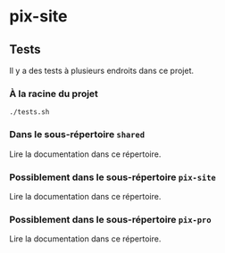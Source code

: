 # pix-site

## Tests

Il y a des tests à plusieurs endroits dans ce projet.

### À la racine du projet

```shell
./tests.sh
```

### Dans le sous-répertoire `shared`

Lire la documentation dans ce répertoire.

### Possiblement dans le sous-répertoire `pix-site`

Lire la documentation dans ce répertoire.

### Possiblement dans le sous-répertoire `pix-pro`

Lire la documentation dans ce répertoire.

